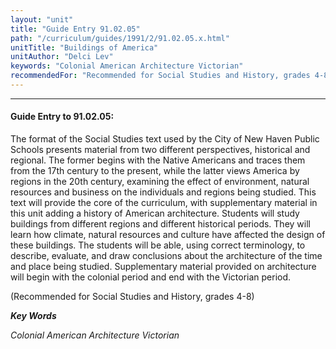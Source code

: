 ```yaml
---
layout: "unit"
title: "Guide Entry 91.02.05"
path: "/curriculum/guides/1991/2/91.02.05.x.html"
unitTitle: "Buildings of America"
unitAuthor: "Delci Lev"
keywords: "Colonial American Architecture Victorian"
recommendedFor: "Recommended for Social Studies and History, grades 4-8"
---
```

<body>
<hr/>
<h4>
Guide Entry to 91.02.05:
</h4>
The format of the Social Studies text used by the City of New Haven Public Schools presents material from two different perspectives, historical and regional. The former begins with the Native Americans and traces them from the 17th century to the present, while the latter views America by regions in the 20th century, examining the effect of environment, natural resources and business on the individuals and regions being studied. This text will provide the core of the curriculum, with supplementary material in this unit adding a history of American architecture. Students will study buildings from different regions and different historical periods. They will learn how climate, natural resources and culture have affected the design of these buildings. The students will be able, using correct terminology, to describe, evaluate, and draw conclusions about the architecture of the time and place being studied. Supplementary material provided on architecture will begin with the colonial period and end with the Victorian period.
<p>
(Recommended for Social Studies and History, grades 4-8)
</p>
<p>
<b>
<i>
Key Words
</i>
</b>
<br/>
</p>
<p>
<i>
Colonial American Architecture Victorian
</i>
</p>
</body>